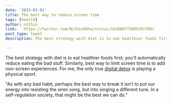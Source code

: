 ```yaml
---
date: '2023-03-01'
title: The best way to reduce screen time
tags: [health]
author: nithin
link: 	https://twitter.com/Nithin0dha/status/1630887730053017601
post_type: tweet
description: The best strategy with diet is to eat healthier foods first...

---
```


The best strategy with diet is to eat healthier foods first; you'll automatically reduce eating the bad stuff.
Similarly, best way to limit screen time is to add non-screen experiences. For me, the only true [digital detox](https://www.bloomberg.com/opinion/articles/2023-02-23/craving-a-marc-benioff-style-digital-detox-good-luck) is playing a physical sport.

"As with any bad habit, perhaps the best way to break it isn’t to put our energy into resisting the siren song, but into singing a different tune. In a self-regulation society, that might be the best we can do."
